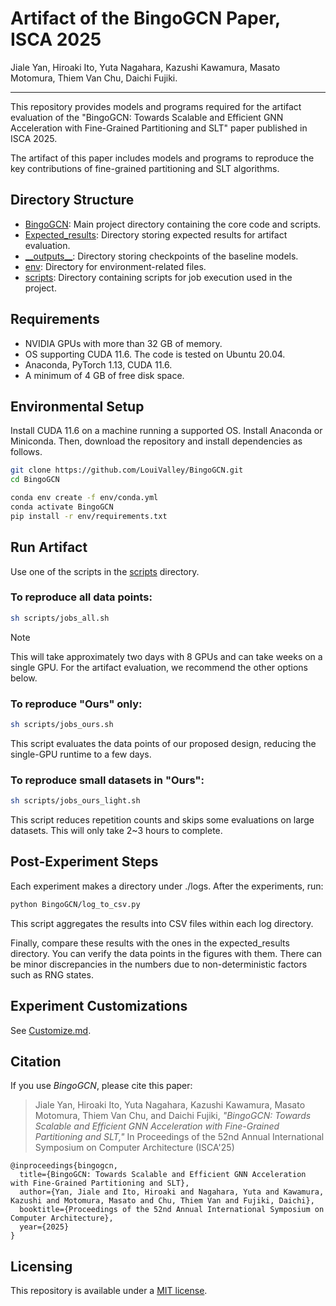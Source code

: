 # Artifact of the BingoGCN Paper, ISCA 2025

Jiale Yan, Hiroaki Ito, Yuta Nagahara, Kazushi Kawamura, Masato Motomura, Thiem Van Chu, Daichi Fujiki.

---

This repository provides models and programs required for the artifact evaluation of the "BingoGCN: Towards Scalable and Efficient GNN Acceleration with Fine-Grained Partitioning and SLT" paper published in ISCA 2025. 

The artifact of this paper includes models and programs to reproduce the key contributions of fine-grained partitioning and SLT algorithms.

## Directory Structure
- [BingoGCN](/BingoGCN/): Main project directory containing the core code and scripts.
- [Expected_results](/Expected_results/): Directory storing expected results for artifact evaluation.
- [\_\_outputs\_\_](/__outputs__/): Directory storing checkpoints of the baseline models.
- [env](/env/): Directory for environment-related files.
- [scripts](/scripts/): Directory containing scripts for job execution used in the project.

## Requirements
- NVIDIA GPUs with more than 32 GB of memory.
- OS supporting CUDA 11.6. The code is tested on Ubuntu 20.04.
- Anaconda, PyTorch 1.13, CUDA 11.6.
- A minimum of 4 GB of free disk space.

## Environmental Setup
Install CUDA 11.6 on a machine running a supported OS. Install Anaconda or Miniconda. Then, download the repository and install dependencies as follows. 

```bash
git clone https://github.com/LouiValley/BingoGCN.git
cd BingoGCN

conda env create -f env/conda.yml
conda activate BingoGCN
pip install -r env/requirements.txt
```

## Run Artifact
Use one of the scripts in the [scripts](/scripts/) directory. 

### To reproduce all data points:
```bash
sh scripts/jobs_all.sh
```
> [!NOTE]
> This will take approximately two days with 8 GPUs and can take weeks on a single GPU. For the artifact evaluation, we recommend the other options below. 

### To reproduce "Ours" only:
```bash
sh scripts/jobs_ours.sh
```
This script evaluates the data points of our proposed design, reducing the single-GPU runtime to a few days. 

### To reproduce small datasets in "Ours":
```bash
sh scripts/jobs_ours_light.sh
```
This script reduces repetition counts and skips some evaluations on large datasets. This will only take 2~3 hours to complete. 


## Post-Experiment Steps
Each experiment makes a directory under ./logs. 
After the experiments, run:

```bash
python BingoGCN/log_to_csv.py
```
This script aggregates the results into CSV files within each log directory.

Finally, compare these results with the ones in the expected_results directory.
You can verify the data points in the figures with them. There can be minor discrepancies in the numbers due to non-deterministic factors such as RNG states.

## Experiment Customizations
See [Customize.md](/Customize.md).

## Citation
If you use *BingoGCN*, please cite this paper:

> Jiale Yan, Hiroaki Ito, Yuta Nagahara, Kazushi Kawamura, Masato Motomura, Thiem Van Chu, and Daichi Fujiki,
> *"BingoGCN: Towards Scalable and Efficient GNN Acceleration with Fine-Grained Partitioning and SLT,"*
> In Proceedings of the 52nd Annual International Symposium on Computer Architecture (ISCA'25)

```
@inproceedings{bingogcn,
  title={BingoGCN: Towards Scalable and Efficient GNN Acceleration with Fine-Grained Partitioning and SLT},
  author={Yan, Jiale and Ito, Hiroaki and Nagahara, Yuta and Kawamura, Kazushi and Motomura, Masato and Chu, Thiem Van and Fujiki, Daichi},
  booktitle={Proceedings of the 52nd Annual International Symposium on Computer Architecture}, 
  year={2025}
}
```

## Licensing

This repository is available under a [MIT license](/LICENSE).
